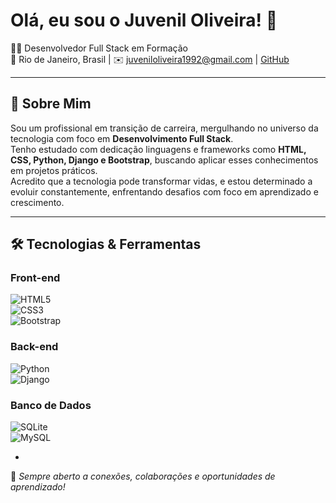 # Olá, eu sou o Juvenil Oliveira! 👋

🧑‍💻 Desenvolvedor Full Stack em Formação  
📍 Rio de Janeiro, Brasil | ✉️ juveniloliveira1992@gmail.com | [GitHub](https://github.com/Juvenil1992)

---

## 🚀 Sobre Mim

Sou um profissional em transição de carreira, mergulhando no universo da tecnologia com foco em **Desenvolvimento Full Stack**.  
Tenho estudado com dedicação linguagens e frameworks como **HTML, CSS, Python, Django e Bootstrap**, buscando aplicar esses conhecimentos em projetos práticos.  
Acredito que a tecnologia pode transformar vidas, e estou determinado a evoluir constantemente, enfrentando desafios com foco em aprendizado e crescimento.

---

## 🛠 Tecnologias & Ferramentas

### Front-end  
![HTML5](https://img.shields.io/badge/HTML5-E34F26?style=flat&logo=html5&logoColor=white)  
![CSS3](https://img.shields.io/badge/CSS3-1572B6?style=flat&logo=css3&logoColor=white)  
![Bootstrap](https://img.shields.io/badge/Bootstrap-7952B3?style=flat&logo=bootstrap&logoColor=white)

### Back-end  
![Python](https://img.shields.io/badge/Python-3776AB?style=flat&logo=python&logoColor=white)  
![Django](https://img.shields.io/badge/Django-092E20?style=flat&logo=django&logoColor=white)

### Banco de Dados  
![SQLite](https://img.shields.io/badge/SQLite-003B57?style=flat&logo=sqlite&logoColor=white)  
![MySQL](https://img.shields.io/badge/MySQL-4479A1?style=flat&logo=mysql&logoColor=white) 




-

📌 *Sempre aberto a conexões, colaborações e oportunidades de aprendizado!*
